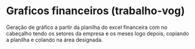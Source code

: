 # Graficos financeiros (trabalho-vog)
Geração de gráfico a partir da planilha do excel financeira com no cabeçalho tendo os setores da empresa e os meses logo depois, copiando a planilha e colando na área designada.
